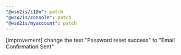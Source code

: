 ```yaml
---
"@wso2is/i18n": patch
"@wso2is/console": patch
"@wso2is/myaccount": patch
---
```


[improvement] change the text "Password reset success" to "Email Confirmation Sent"
